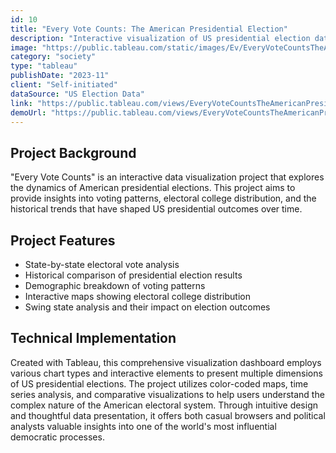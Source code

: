 ```yaml
---
id: 10
title: "Every Vote Counts: The American Presidential Election"
description: "Interactive visualization of US presidential election data"
image: "https://public.tableau.com/static/images/Ev/EveryVoteCountsTheAmericanPresidentialElection/StateView/1_rss.png"
category: "society"
type: "tableau"
publishDate: "2023-11"
client: "Self-initiated"
dataSource: "US Election Data"
link: "https://public.tableau.com/views/EveryVoteCountsTheAmericanPresidentialElection/StateView"
demoUrl: "https://public.tableau.com/views/EveryVoteCountsTheAmericanPresidentialElection/StateView"
---
```


## Project Background

"Every Vote Counts" is an interactive data visualization project that explores the dynamics of American presidential elections. This project aims to provide insights into voting patterns, electoral college distribution, and the historical trends that have shaped US presidential outcomes over time.

## Project Features

- State-by-state electoral vote analysis
- Historical comparison of presidential election results
- Demographic breakdown of voting patterns
- Interactive maps showing electoral college distribution
- Swing state analysis and their impact on election outcomes

## Technical Implementation

Created with Tableau, this comprehensive visualization dashboard employs various chart types and interactive elements to present multiple dimensions of US presidential elections. The project utilizes color-coded maps, time series analysis, and comparative visualizations to help users understand the complex nature of the American electoral system. Through intuitive design and thoughtful data presentation, it offers both casual browsers and political analysts valuable insights into one of the world's most influential democratic processes.